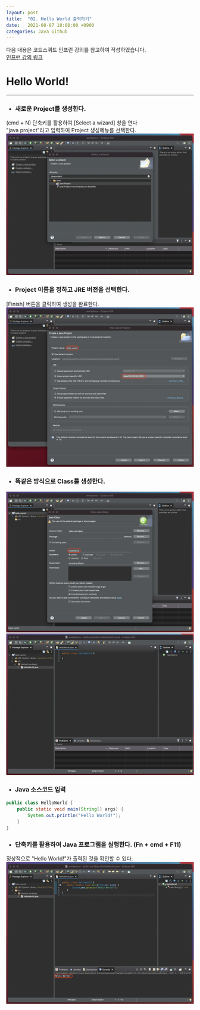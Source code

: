 ```yaml
---
layout: post
title:  "02. Hello World 출력하기"
date:   2021-08-07 18:00:00 +0900
categories: Java Github
---
```

다음 내용은 코드스쿼드 인프런 강의를 참고하여 작성하였습니다.  
[인프런 강의 링크](https://www.inflearn.com/course/java-codesquad/dashboard)

# Hello World!
-----
* ### 새로운 Project를 생성한다.
(cmd + N) 단축키를 활용하여 [Select a wizard] 창을 연다  
"java project"라고 입력하여 Project 생성메뉴를 선택한다.
![create_project](/assets/img/create_project.png)

* ### Project 이름을 정하고 JRE 버전을 선택한다.
[Finish] 버튼을 클릭하여 생성을 완료한다.  
![select_wizard](/assets/img/select_wizard.png)

* ### 똑같은 방식으로 Class를 생성한다.  
![create_class](/assets/img/create_class.png)
![class_hello](/assets/img/class_hello.png)

* ### Java 소스코드 입력  
```java
public class HelloWorld {
	public static void main(String[] args) {
		System.out.println("Hello World!");
	}
}
```

* ### 단축키를 활용하여 Java 프로그램을 실행한다. (Fn + cmd + F11)
정상적으로 "Hello World!"가 출력된 것을 확인할 수 있다.
![print_hello](/assets/img/print_hello.png)